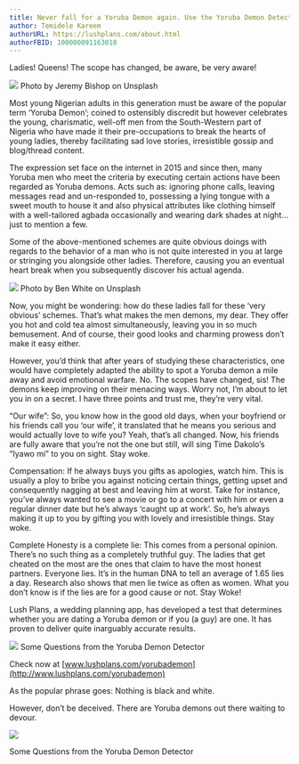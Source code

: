 ```yaml
---
title: Never fall for a Yoruba Demon again. Use the Yoruba Demon Detector
author: Temidele Kareem
authorURL: https://lushplans.com/about.html
authorFBID: 100000091163010
---
```


Ladies! Queens! The scope has changed, be aware, be very aware!

![](https://cdn-images-1.medium.com/max/1600/1*OYQwpiqQ7f3k09L3ViYSiw.jpeg)
<span class="figcaption_hack">Photo by Jeremy Bishop on Unsplash</span>

Most young Nigerian adults in this generation must be aware of the popular term
‘Yoruba Demon’; coined to ostensibly discredit but however celebrates the young,
charismatic, well-off men from the South-Western part of Nigeria who have made
it their pre-occupations to break the hearts of young ladies, thereby
facilitating sad love stories, irresistible gossip and blog/thread content.
<!--truncate-->
The expression set face on the internet in 2015 and since then, many Yoruba men
who meet the criteria by executing certain actions have been regarded as Yoruba
demons. Acts such as: ignoring phone calls, leaving messages read and
un-responded to, possessing a lying tongue with a sweet mouth to house it and
also physical attributes like clothing himself with a well-tailored agbada
occasionally and wearing dark shades at night…just to mention a few.

Some of the above-mentioned schemes are quite obvious doings with regards to the
behavior of a man who is not quite interested in you at large or stringing you
alongside other ladies. Therefore, causing you an eventual heart break when you
subsequently discover his actual agenda.

![](https://cdn-images-1.medium.com/max/1200/1*APFuXwRh9t6M5ShCsd2Y_w.jpeg)
<span class="figcaption_hack">Photo by Ben White on Unsplash</span>


Now, you might be wondering: how do these ladies fall for these ‘very obvious’
schemes. That’s what makes the men demons, my dear. They offer you hot and cold
tea almost simultaneously, leaving you in so much bemusement. And of course,
their good looks and charming prowess don’t make it easy either.

However, you’d think that after years of studying these characteristics, one
would have completely adapted the ability to spot a Yoruba demon a mile away and
avoid emotional warfare. No. The scopes have changed, sis! The demons keep
improving on their menacing ways. Worry not, I’m about to let you in on a
secret. I have three points and trust me, they’re very vital.

“Our wife”: So, you know how in the good old days, when your boyfriend or his
friends call you ‘our wife’, it translated that he means you serious and would
actually love to wife you? Yeah, that’s all changed. Now, his friends are fully
aware that you’re not the one but still, will sing Time Dakolo’s “Iyawo mi” to
you on sight. Stay woke.

Compensation: If he always buys you gifts as apologies, watch him. This is
usually a ploy to bribe you against noticing certain things, getting upset and
consequently nagging at best and leaving him at worst. Take for instance, you’ve
always wanted to see a movie or go to a concert with him or even a regular
dinner date but he’s always ‘caught up at work’. So, he’s always making it up to
you by gifting you with lovely and irresistible things. Stay woke.

Complete Honesty is a complete lie: This comes from a personal opinion. There’s
no such thing as a completely truthful guy. The ladies that get cheated on the
most are the ones that claim to have the most honest partners. Everyone lies.
It’s in the human DNA to tell an average of 1.65 lies a day. Research also shows
that men lie twice as often as women. What you don’t know is if the lies are for
a good cause or not. Stay Woke!

Lush Plans, a wedding planning app, has developed a test that determines whether
you are dating a Yoruba demon or if you (a guy) are one. It has proven to
deliver quite inarguably accurate results.

![](https://cdn-images-1.medium.com/max/1600/1*o0AgeceDbDf8tvgZu5Vx0w.png)
<span class="figcaption_hack">Some Questions from the Yoruba Demon Detector</span>


Check now at
[www.lushplans.com/yorubademon](http://www.lushplans.com/yorubademon)

As the popular phrase goes: Nothing is black and white.

However, don’t be deceived. There are Yoruba demons out there waiting to devour.

![](https://cdn-images-1.medium.com/max/1600/1*LPLNZT7hjCIl9k2u5TzgwA.png)

<span class="figcaption_hack">Some Questions from the Yoruba Demon Detector</span>
